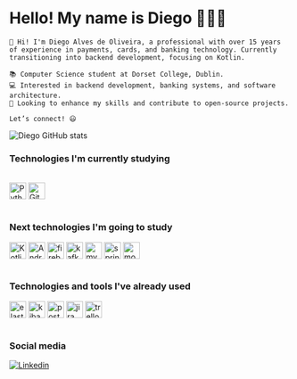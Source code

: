 # Hello! My name is Diego 🙋🏻‍♂️

```
👋 Hi! I'm Diego Alves de Oliveira, a professional with over 15 years of experience in payments, cards, and banking technology. Currently transitioning into backend development, focusing on Kotlin.

📚 Computer Science student at Dorset College, Dublin.
💻 Interested in backend development, banking systems, and software architecture.
🚀 Looking to enhance my skills and contribute to open-source projects.

Let’s connect! 😃
```

![Diego GitHub stats](https://github-readme-stats.vercel.app/api?username=DiegoAlvesOL&show_icons=true&theme=tokyonight)

### Technologies I'm currently studying
<div style="display: inline_block"><br/>
<img align="center" alt="Python" height="30" src="https://img.shields.io/badge/python-3670A0?style=for-the-badge&logo=python&logoColor=ffdd54">
<img align="center" alt="Git" height="30" src="https://img.shields.io/badge/git-%23F05033.svg?style=for-the-badge&logo=git&logoColor=white"> 
</div><br/>


### Next technologies I'm going to study
<div style="dicplay: inline_block">
    <img align="center" alt="Kotlin" height="30" src="https://img.shields.io/badge/Kotlin-0095D5?&style=for-the-badge&logo=kotlin&logoColor=white">
    <img align="center" alt="Android" height="30" src="https://img.shields.io/badge/Android-3DDC84?style=for-the-badge&logo=android&logoColor=white">
    <img align="center" alt="firebase" height="30" src="https://img.shields.io/badge/firebase-a08021?style=for-the-badge&logo=firebase&logoColor=ffcd34">
    <img align="center" alt="kafka" height="30" src="https://img.shields.io/badge/Apache%20Kafka-231F20?logo=apachekafka&logoColor=fff&style=for-the-badge">
    <img align = "center" alt="mysql" height="30" src= "https://img.shields.io/badge/mysql-4479A1.svg?style=for-the-badge&logo=mysql&logoColor=white">
    <img align = "center" alt="springboot" height="30" src= "https://img.shields.io/badge/spring-%236DB33F.svg?style=for-the-badge&logo=spring&logoColor=white">
    <img align="center" alt="mongoDb" height="30" src="https://img.shields.io/badge/MongoDB-47A248?logo=mongodb&logoColor=fff&style=for-the-badge">
</div><br/>


### Technologies and tools I've already used
<div>
    <div style="display:inline_block">
    <img align="center" alt="elasticsearch" height="30" src="https://img.shields.io/badge/-ElasticSearch-005571?style=for-the-badge&logo=elasticsearch">
    <img align="center" alt="kibana" height="30" src="https://img.shields.io/badge/Kibana-005571?style=for-the-badge&logo=Kibana&logoColor=white">
    <img align="center" alt="postman" height="30" src="https://img.shields.io/badge/Postman-FF6C37?style=for-the-badge&logo=postman&logoColor=white">
    <img align="center" alt="jira" height="30" src="https://img.shields.io/badge/jira-%230A0FFF.svg?style=for-the-badge&logo=jira&logoColor=white">
    <img align="center" alt="trello" height="30" src="https://img.shields.io/badge/Trello-0052CC?style=for-the-badge&logo=trello&logoColor=white">
</div><br/>

### Social media
[![Linkedin](https://img.shields.io/badge/LinkedIn-0077B5?style=for-the-badge&logo=linkedin&logoColor=white)](https://www.linkedin.com/in/diego-alves-de-oliveira-1396a921a/)

